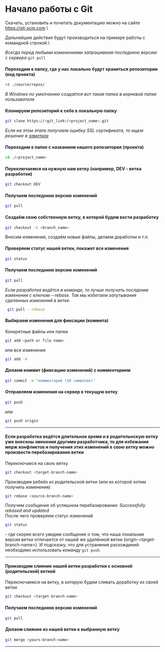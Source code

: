 # Начало работы с Git
Скачать, установить и почитать документацию можно на сайте https://git-scm.com \

Дальнейшие действия будут производиться на примере работы с командной строкой.\

*Всегда перед любыми изменениями запрашиваем последнюю версию с сервера* `git pull`

#### Переходим в папку, где у нас локально будут храниться репозитории (код проекта)
```bash
cd ./source/repos/
```
*В Windows по умолчанию создаётся вот такая папка в корневой папке пользователя*

#### Клонируем репозиторий к себе в локальную папку
```bash
git clone https://<git_link>/<project_name>.git
```
*Если на этом этапе получаем ошибку SSL сертификата, то ищем решение в [заметках](./git_notes.md)*

#### Переходим в папке с названием нашего репозитория (проекта)
```bash
cd ./<project_name>
```

#### Переключаемся на нужную нам ветку (например, DEV - ветка разработки)
```bash
git checkout DEV
```

#### Получаем последнюю версию изменений
```bash
git pull
```

#### Создаём свою собственную ветку, в которой будем вести разработку
```bash
git checkout -b <branch_name>
```
Вносим изменения, создаём новые файлы, делаем доработки и т.п.

#### Проверяем статус нашей ветки, покажет все изменения
```bash
git status
```

#### Получаем последнюю версию изменений
```bash
git pull
```
*Если разработка ведётся в команде, то лучше получать послдение изменения с ключом --rebase. Так мы избегаем запутывания сделанных изменений в ветке.*
```bash
 git pull --rebase
```

#### Выбираем изменения для фиксации (коммита) 
Конкретные файлы или папки
```bash
git add <path or file name>
```
или все изменения
```bash
git add -A
```

#### Делаем коммит (фиксацию изменений) с комментарием
```bash
git commit -m "комментарий (50 символов)"
```

#### Отправляем изменения на сервер в текущую ветку
```bash
git push
```
или
```bash
git push origin
```

---

#### Если разработка ведётся длительное время и в родительнскую ветку уже внесены зменения другими разработчика, то для избежания мерж конфликтов и получения этих изменений в свою ветку можно произвести перебазирование ветки

Переключаеся на свою ветку
```bash
git checkout <target-branch-name>
```
Производим ребейз из родительской ветки (или из которой хотим получить изменения)
```bash
git rebase <source-branch-name>
```
Получим сообщение об успешном перебазировании: *Successfully rebased and updated* \
После чего проверяем статус изменений
```bash
git status
```
\- где скорее всего увидим сообщение о том, что наша локальная версия ветки отличается от нашей же удалённой ветки (origin-\<target-branch-name>). И подсказку, что для устранения расхождений необходимо использовать команду `git push`.

---

#### Производим слияние нашей ветки разработки с основной (родительской) веткой
Переключаемся на ветку, в которую будем сливать доработку из своей ветки
```bash
git checkout <target-branch-name>
```

#### Получаем последнюю версию изменений
```bash
git pull
```

#### Делаем слияние из нашей ветки в выбранную ветку
```bash
git merge <yours-branch-name>
```

---
